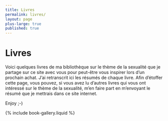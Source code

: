 ```yaml
---
title: Livres
permalink: livres/
layout: page
plus-large: true
published: true
---
```


# Livres

Voici quelques livres de ma bibliothèque sur le thème de la sexualité que je partage sur ce site avec vous pour peut-être vous inspirer lors d’un prochain achat. J’ai retranscrit ici les résumés de chaque livre. Afin d’étoffer cette page, vous pouvez, si vous avez lu d’autres livres qui vous ont intéressé sur le thème de la sexualité, m’en faire part en m’envoyant le résumé que je mettrais dans ce site internet.

Enjoy ;-)


{% include book-gallery.liquid %}
